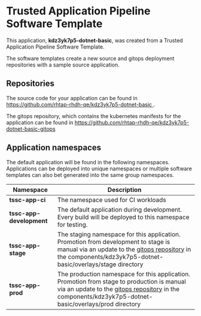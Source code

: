 # Trusted Application Pipeline Software Template

This application, **kdz3yk7p5-dotnet-basic**, was created from a Trusted Application Pipeline Software Template.

The software templates create a new source and gitops deployment repositories with a sample source application. 

## Repositories

The source code for your application can be found in [https://github.com/rhtap-rhdh-qe/kdz3yk7p5-dotnet-basic ](https://github.com/rhtap-rhdh-qe/kdz3yk7p5-dotnet-basic ).
 
The gitops repository, which contains the kubernetes manifests for the application can be found in 
[https://github.com/rhtap-rhdh-qe/kdz3yk7p5-dotnet-basic-gitops ](https://github.com/rhtap-rhdh-qe/kdz3yk7p5-dotnet-basic-gitops ) 

## Application namespaces 

The default application will be found in the following namespaces. Applications can be deployed into unique namespaces or multiple software templates can also bet generated into the same group namespaces.  

|  Namespace   |  Description   |  
| -------- | -------- |
| **tssc-app-ci** | The namespace used for CI workloads |
| **tssc-app-development** | The default application during development. Every build will be deployed to this namespace for testing. |
| **tssc-app-stage** | The staging namespace for this application. Promotion from development to stage is manual via an update to the [gitops repository](https://github.com/rhtap-rhdh-qe/kdz3yk7p5-dotnet-basic-gitops ) in the components/kdz3yk7p5-dotnet-basic/overlays/stage directory |
| **tssc-app-prod** | The production namespace for this application. Promotion from stage to production is manual via an update to the [gitops repository](https://github.com/rhtap-rhdh-qe/kdz3yk7p5-dotnet-basic-gitops ) in the components/kdz3yk7p5-dotnet-basic/overlays/prod directory |